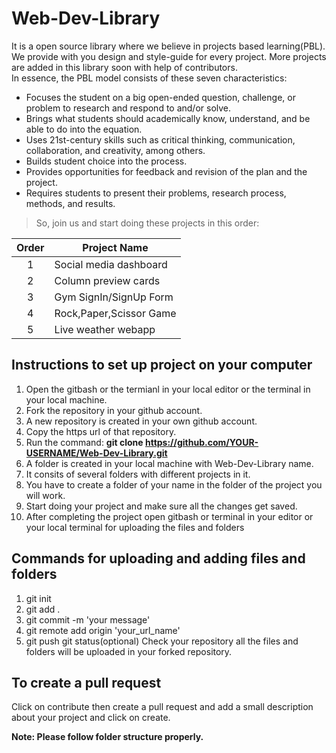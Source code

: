 # Web-Dev-Library
It is a open source library where we believe in projects based learning(PBL).
We provide with you design and style-guide for every project. More projects are added in this library soon with help of contributors. \
In essence, the PBL model consists of these seven characteristics:
- Focuses the student on a big open-ended question, challenge, or problem to research and respond to and/or solve.
- Brings what students should academically know, understand, and be able to do into the equation.
- Uses 21st-century skills such as critical thinking, communication, collaboration, and creativity, among others.
- Builds student choice into the process.
- Provides opportunities for feedback and revision of the plan and the project.
- Requires students to present their problems, research process, methods, and results.
> So, join us and start doing these projects in this order:
 
 
| Order | Project Name            |
|:-----:|-------------------------|
| 1     | Social media dashboard  |
| 2     | Column preview cards    |
| 3     | Gym SignIn/SignUp Form  |
| 4     | Rock,Paper,Scissor Game |
| 5     | Live weather webapp     |


## Instructions to set up project on your computer
1. Open the gitbash or the termianl in your local editor or the terminal in your local machine.
2. Fork the repository in your github account.
3. A new repository is created in your own github account.
4. Copy the https url of that repository.
5. Run the command: **git clone https://github.com/YOUR-USERNAME/Web-Dev-Library.git**
6. A folder is created in your local machine with Web-Dev-Library name.
7. It consits of several folders with different projects in it.
8. You have to create a folder of your name in the folder of the project you will work.
9. Start doing your project and make sure all the changes get saved.
10. After completing the project open gitbash or terminal in your editor or your local terminal for uploading the files and folders 
## Commands for uploading and adding files and folders
1. git init
2. git add .
3. git commit -m 'your message'
4. git remote add origin 'your_url_name'
5. git push
   git status(optional)
Check your repository all the files and folders will be uploaded in your forked repository. 
## To create a pull request
Click on contribute then create a pull request
and add a small description about your project  and click on create. 

**Note: Please follow folder structure properly.**
